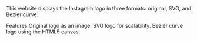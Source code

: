 This website displays the Instagram logo in three formats: original, SVG, and Bezier curve.

Features
Original logo as an image.
SVG logo for scalability.
Bezier curve logo using the HTML5 canvas.
